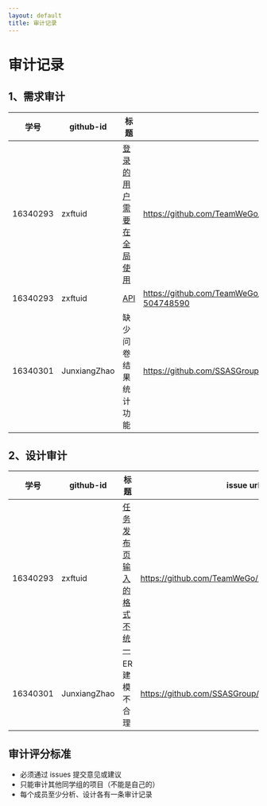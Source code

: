 ```yaml
---
layout: default
title: 审计记录
---
```


# 审计记录

## 1、需求审计

| 学号 | github-id | 标题 | issue url |
|:--:|---|---|---|
| 16340293 | zxftuid |  [登录的用户需要在全局使用](https://github.com/TeamWeGo/source_code/issues/43)| https://github.com/TeamWeGo/source_code/issues/43 |
|16340293|zxftuid|[API](https://github.com/TeamWeGo/source_code/issues/42#issuecomment-504748590)|https://github.com/TeamWeGo/source_code/issues/42#issuecomment-504748590|
|16340301|JunxiangZhao|缺少问卷结果统计功能|https://github.com/SSASGroup/Dashboard/issues/1|

## 2、设计审计

| 学号 | github-id | 标题 | issue url |
|:--:|---|---|---|
| 16340293 | zxftuid | [任务发布页 输入的格式不统一](https://github.com/TeamWeGo/source_code/issues/41) | https://github.com/TeamWeGo/source_code/issues/41 |
|16340301|JunxiangZhao|ER建模不合理|https://github.com/SSASGroup/Dashboard/issues/2|
## 审计评分标准

* 必须通过 issues 提交意见或建议
* 只能审计其他同学组的项目（不能是自己的）
* 每个成员至少分析、设计各有一条审计记录


